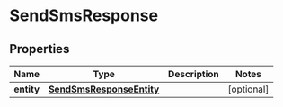 

# SendSmsResponse


## Properties

| Name | Type | Description | Notes |
|------------ | ------------- | ------------- | -------------|
|**entity** | [**SendSmsResponseEntity**](SendSmsResponseEntity.md) |  |  [optional] |



